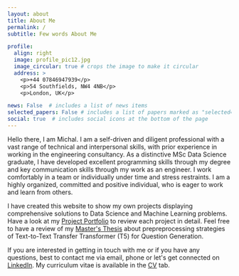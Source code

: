 ```yaml
---
layout: about
title: About Me
permalink: /
subtitle: Few words About Me

profile:
  align: right
  image: profile_pic12.jpg
  image_circular: true # crops the image to make it circular
  address: >
    <p>+44 07846947939</p>
    <p>54 Southfields, NW4 4NB</p>
    <p>London, UK</p>

news: False  # includes a list of news items
selected_papers: False # includes a list of papers marked as "selected={true}"
social: true  # includes social icons at the bottom of the page
---
```


Hello there, I am Michal. I am a self-driven and diligent professional with a vast range of technical and interpersonal skills, with prior experience in working in the engineering consultancy. As a distinctive MSc Data Science graduate, I have developed excellent programming skills through my degree and key communication skills through my work as an engineer. I work comfortably in a team or individually under time and stress restraints. I am a highly organized, committed and positive individual, who is eager to work and learn from others.

I have created this website to show my own projects displaying comprehensive solutions to Data Science and Machine Learning problems. Have a look at my [Project Portfolio](https://mphamsy.github.io/projects/) to review each project in detail. Feel free to have a review of my [Master's Thesis](https://mphamsy.github.io/publications/) about prepreprocessing strategies of Text-to-Text Transfer Transformer (T5) for Question Generation.

If you are interested in getting in touch with me or if you have any questions, best to contact me via email, phone or let's get connected on [LinkedIn](https://uk.linkedin.com/in/micha%C5%82-pham-sy-a64683122). My curriculum vitae is available in the [CV](https://mphamsy.github.io/cv/) tab.
